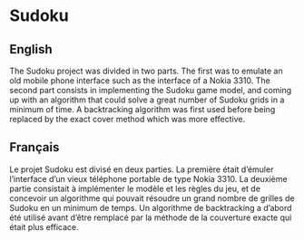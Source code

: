 # Sudoku

## English

The Sudoku project was divided in two parts. The first was to emulate an old mobile phone interface such as the interface of a Nokia 3310. The second part consists in implementing the Sudoku game model, and coming up with an algorithm that could solve a great number of Sudoku grids in a minimum of time. A backtracking algorithm was first used before being replaced by the exact cover method which was more effective.

## Français

Le projet Sudoku est divisé en deux parties. La première était d’émuler l’interface d’un vieux téléphone portable de type Nokia 3310. La deuxième partie consistait à implémenter le modèle et les règles du jeu, et de concevoir un algorithme qui pouvait résoudre un grand nombre de grilles de Sudoku en un minimum de temps. Un algorithme de backtracking a d’abord été utilisé avant d’être remplacé par la méthode de la couverture exacte qui était plus efficace.